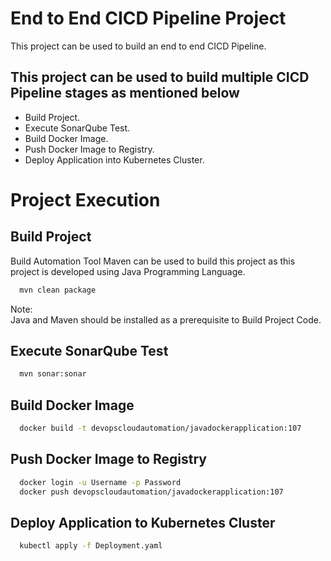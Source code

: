 
# End to End CICD Pipeline Project

This project can be used to build an end to end CICD Pipeline.
## This project can be used to build multiple CICD Pipeline stages as mentioned below 

- Build Project.
- Execute SonarQube Test.
- Build Docker Image.
- Push Docker Image to Registry.
- Deploy Application into Kubernetes Cluster.

# Project Execution
## Build Project

Build Automation Tool Maven can be used to build this project as this project is developed using Java Programming Language.

```bash
  mvn clean package
```
Note:  
Java and Maven should be installed as a prerequisite to Build Project Code.

## Execute SonarQube Test
```bash
  mvn sonar:sonar
```

## Build Docker Image
```bash
  docker build -t devopscloudautomation/javadockerapplication:107
```

## Push Docker Image to Registry
```bash
  docker login -u Username -p Password
  docker push devopscloudautomation/javadockerapplication:107
```

## Deploy Application to Kubernetes Cluster
```bash
  kubectl apply -f Deployment.yaml
```
